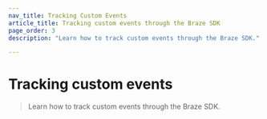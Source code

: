 ```yaml
---
nav_title: Tracking Custom Events
article_title: Tracking custom events through the Braze SDK
page_order: 3
description: "Learn how to track custom events through the Braze SDK."

---
```


# Tracking custom events

> Learn how to track custom events through the Braze SDK.

